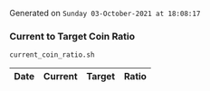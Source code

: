 Generated on `Sunday 03-October-2021 at 18:08:17`

### Current to Target Coin Ratio
`current_coin_ratio.sh`

Date|Current|Target|Ratio
---|---|---|---
